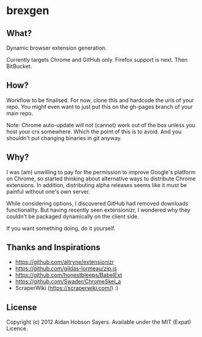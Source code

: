 
brexgen
=======

What?
-----
Dynamic browser extension generation.

Currently targets Chrome and GitHub only. Firefox support is next. Then BitBucket.

How?
----
Workflow to be finalised.
For now, clone this and hardcode the urls of your repo.
You might even want to just put this on the gh-pages branch of your main repo.

Note: Chrome auto-update will not (cannot) work out of the box unless you host
your crx somewhere. Which the point of this is to avoid. And you shouldn't put
changing binaries in git anyway.

Why?
-----
I was (am) unwilling to pay for the permission to improve Google's platform on
Chrome, so started thinking about alternative ways to distribute Chrome
extensions.
In addition, distributing alpha releases seems like it must be painful without
one's own server.

While considering options, I discovered GitHub had removed downloads
functionality. But having recently seen extensionizr, I wondered why they
couldn't be packaged dynamically on the client side.

If you want something doing, do it yourself.

Thanks and Inspirations
-----------------------
* https://github.com/altryne/extensionizr
* https://github.com/gildas-lormeau/zip.js
* https://github.com/honestbleeps/BabelExt
* https://github.com/Swader/ChromeSkel_a
* ScraperWiki (https://scraperwiki.com/) :)

License
-------
Copyright (c) 2012 Aidan Hobson Sayers.
Available under the MIT (Expat) Licence.

